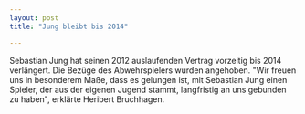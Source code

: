 ```yaml
---
layout: post
title: "Jung bleibt bis 2014"

---
```


Sebastian Jung hat seinen 2012 auslaufenden Vertrag vorzeitig bis 2014 verlängert. Die Bezüge des Abwehrspielers wurden angehoben. "Wir freuen uns in besonderem Maße, dass es gelungen ist, mit Sebastian Jung einen Spieler, der aus der eigenen Jugend stammt, langfristig an uns gebunden zu haben", erklärte Heribert Bruchhagen.


